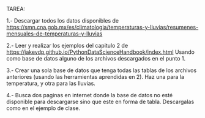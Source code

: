 

TAREA:

1.- Descargar todos los datos disponibles de https://smn.cna.gob.mx/es/climatologia/temperaturas-y-lluvias/resumenes-mensuales-de-temperaturas-y-lluvias

2.- Leer y realizar los ejemplos del capitulo 2 de https://jakevdp.github.io/PythonDataScienceHandbook/index.html Usando como base de datos alguno de los archivos descargados en el punto 1.

3.- Crear una sola base de datos que tenga todas las tablas de los archivos anteriores (usando las herramientas aprendidas en 2). Haz una para la temperatura, y otra para las lluvias.

4.- Busca dos paginas en internet donde la base de datos no esté disponible para descargarse sino que este en forma de tabla. Descargalas como en el ejemplo de clase.
